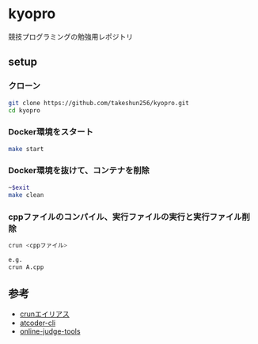 # kyopro
競技プログラミングの勉強用レポジトリ

## setup

### クローン
```bash
git clone https://github.com/takeshun256/kyopro.git
cd kyopro
```

### Docker環境をスタート
```bash
make start
```

### Docker環境を抜けて、コンテナを削除
```bash
~$exit
make clean
```

### cppファイルのコンパイル、実行ファイルの実行と実行ファイル削除
```bash
crun <cppファイル>

e.g.
crun A.cpp
```


## 参考
- [crunエイリアス](https://qiita.com/yuya296/items/39dcf6df573cb7851307)
- [atcoder-cli](https://github.com/Tatamo/atcoder-cli)
- [online-judge-tools](https://github.com/online-judge-tools/oj)
